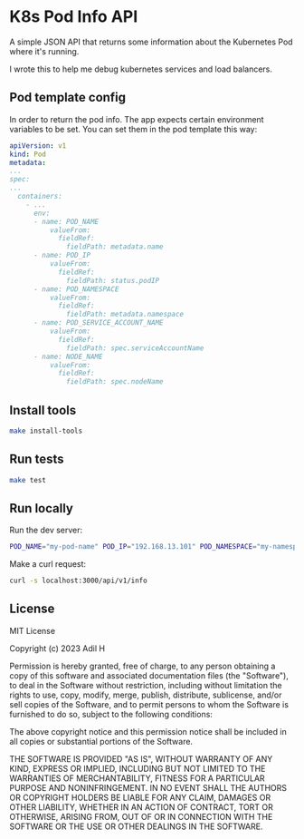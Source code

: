 # K8s Pod Info API
A simple JSON API that returns some information about the Kubernetes Pod where it's running.

I wrote this to help me debug kubernetes services and load balancers.

## Pod template config
In order to return the pod info. The app expects certain environment variables to be set. You can set them in the pod template this way:
````yaml
apiVersion: v1
kind: Pod
metadata:
...
spec:
...
  containers:
    - ...
      env:
      - name: POD_NAME
          valueFrom:
            fieldRef:
              fieldPath: metadata.name
      - name: POD_IP
          valueFrom:
            fieldRef:
              fieldPath: status.podIP
      - name: POD_NAMESPACE
          valueFrom:
            fieldRef:
              fieldPath: metadata.namespace
      - name: POD_SERVICE_ACCOUNT_NAME
          valueFrom:
            fieldRef:
              fieldPath: spec.serviceAccountName
      - name: NODE_NAME
          valueFrom:
            fieldRef:
              fieldPath: spec.nodeName
````


## Install tools
````bash
make install-tools
````

## Run tests
````bash
make test
````

## Run locally
Run the dev server:
````bash
POD_NAME="my-pod-name" POD_IP="192.168.13.101" POD_NAMESPACE="my-namespace" POD_SERVICE_ACCOUNT_NAME="my-service-account" NODE_NAME="my-node-name" PORT="3000" make run-dev
````

Make a curl request:
````bash
curl -s localhost:3000/api/v1/info
````


## License

MIT License

Copyright (c) 2023 Adil H

Permission is hereby granted, free of charge, to any person obtaining a copy
of this software and associated documentation files (the "Software"), to deal
in the Software without restriction, including without limitation the rights
to use, copy, modify, merge, publish, distribute, sublicense, and/or sell
copies of the Software, and to permit persons to whom the Software is
furnished to do so, subject to the following conditions:

The above copyright notice and this permission notice shall be included in all
copies or substantial portions of the Software.

THE SOFTWARE IS PROVIDED "AS IS", WITHOUT WARRANTY OF ANY KIND, EXPRESS OR
IMPLIED, INCLUDING BUT NOT LIMITED TO THE WARRANTIES OF MERCHANTABILITY,
FITNESS FOR A PARTICULAR PURPOSE AND NONINFRINGEMENT. IN NO EVENT SHALL THE
AUTHORS OR COPYRIGHT HOLDERS BE LIABLE FOR ANY CLAIM, DAMAGES OR OTHER
LIABILITY, WHETHER IN AN ACTION OF CONTRACT, TORT OR OTHERWISE, ARISING FROM,
OUT OF OR IN CONNECTION WITH THE SOFTWARE OR THE USE OR OTHER DEALINGS IN THE
SOFTWARE.